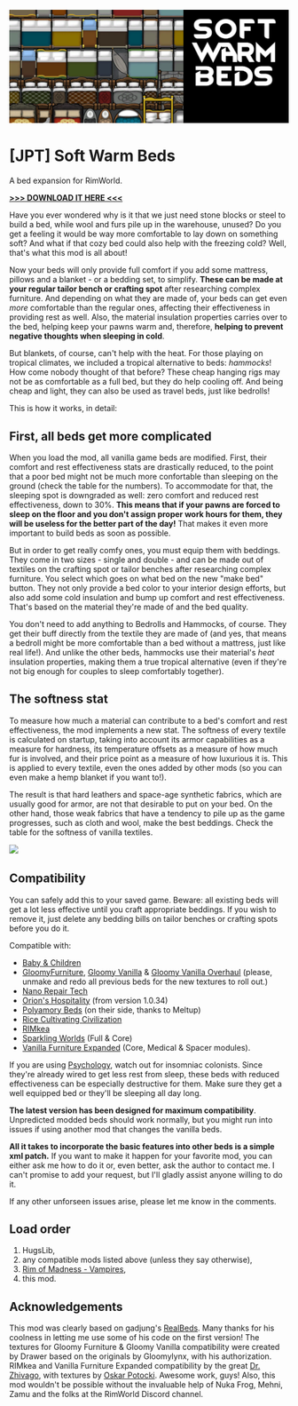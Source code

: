 ![Preview](About/Preview.png)

# [JPT] Soft Warm Beds
A bed expansion for RimWorld.

[**>>> DOWNLOAD IT HERE <<<**](https://github.com/jptrrs/SoftWarmBeds/releases/latest)

Have you ever wondered why is it that we just need stone blocks or steel to build a bed, while wool and furs pile up in the warehouse, unused? Do you get a feeling it would be way more comfortable to lay down on something soft? And what if that cozy bed could also help with the freezing cold? Well, that's what this mod is all about!

Now your beds will only provide full comfort if you add some mattress, pillows and a blanket - or a bedding set, to simplify. <b>These can be made at your regular tailor bench or crafting spot</b> after researching complex furniture. And depending on what they are made of, your beds can get even <i>more</i> comfortable than the regular ones, affecting their effectiveness in providing rest as well. Also, the material insulation properties carries over to the bed, helping keep your pawns warm and, therefore, <b>helping to prevent negative thoughts when sleeping in cold</b>.

But blankets, of course, can't help with the heat. For those playing on tropical climates, we included a tropical alternative to beds: <i>hammocks</i>! How come nobody thought of that before? These cheap hanging rigs may not be as comfortable as a full bed, but they do help cooling off. And being cheap and light, they can also be used as travel beds, just like bedrolls!

This is how it works, in detail:

<h2>First, all beds get more complicated</h2>
When you load the mod, all vanilla game beds are modified. First, their comfort and rest effectiveness stats are drastically reduced, to the point that a poor bed might not be much more confortable than sleeping on the ground (check the table for the numbers). To accommodate for that, the sleeping spot is downgraded as well: zero comfort and reduced rest effectiveness, down to 30%. <b>This means that if your pawns are forced to sleep on the floor and you don't assign proper work hours for them, they will be useless for the better part of the day!</b> That makes it even more important to build beds as soon as possible.

But in order to get really comfy ones, you must equip them with beddings. They come in two sizes - single and double - and can be made out of textiles on the crafting spot or tailor benches after researching complex furniture. You select which goes on what bed on the new "make bed" button. They not only provide a bed color to your interior design efforts, but also add some cold insulation and bump up comfort and rest effectiveness. That's based on the material they're made of and the bed quality.

You don't need to add anything to Bedrolls and Hammocks, of course. They get their buff directly from the textile they are made of (and yes, that means a bedroll might be more comfortable than a bed without a mattress, just like real life!). And unlike the other beds, hammocks use their material's <i>heat</i> insulation properties, making them a true tropical alternative (even if they're not big enough for couples to sleep comfortably together).

<h2>The softness stat</h2>
To measure how much a material can contribute to a bed's comfort and rest effectiveness, the mod implements a new stat. The softness of every textile is calculated on startup, taking into account its armor capabilities as a measure for hardness, its temperature offsets as a measure of how much fur is involved, and their price point as a measure of how luxurious it is. This is applied to every textile, even the ones added by other mods (so you can even make a hemp blanket if you want to!).

The result is that hard leathers and space-age synthetic fabrics, which are usually good for armor, are not that desirable to put on your bed. On the other hand, those weak fabrics that have a tendency to pile up as the game progresses, such as cloth and wool, make the best beddings. Check the table for the softness of vanilla textiles.

<a href="http://ko-fi.com/jptrrs"><img src="https://i.imgur.com/EEgQ2Ss.png" /></a>

<h2>Compatibility</h2>
You can safely add this to your saved game. Beware: all existing beds will get a lot less effective until you craft appropriate beddings. If you wish to remove it, just delete any bedding bills on tailor benches or crafting spots before you do it.

Compatible with:
<ul>
<li><a href="https://steamcommunity.com/sharedfiles/filedetails/?id=1641239442">Baby & Children</a>
</li><li><a href="https://steamcommunity.com/sharedfiles/filedetails/?id=1558635181">GloomyFurniture</a>, <a href="https://steamcommunity.com/sharedfiles/filedetails/?id=1697864590">Gloomy Vanilla</a> & <a href="https://steamcommunity.com/sharedfiles/filedetails/?id=1883678698">Gloomy Vanilla Overhaul</a> (please, unmake and redo all previous beds for the new textures to roll out.)
</li><li><a href="https://steamcommunity.com/sharedfiles/filedetails/?id=1447372624">Nano Repair Tech</a>
</li><li><a href="https://steamcommunity.com/sharedfiles/filedetails/?id=753498552">Orion's Hospitality</a> (from version 1.0.34)
</li><li><a href="https://steamcommunity.com/sharedfiles/filedetails/?id=2008138191">Polyamory Beds</a> (on their side, thanks to Meltup)
</li><li><a href="https://steamcommunity.com/sharedfiles/filedetails/?id=1610302046">Rice Cultivating Civilization</a>
</li><li><a href="https://steamcommunity.com/sharedfiles/filedetails/?id=769201959">RIMkea</a> 
</li><li><a href="https://steamcommunity.com/sharedfiles/filedetails/?id=1123043922">Sparkling Worlds</a> (Full & Core) 
</li><li><a href="https://steamcommunity.com/sharedfiles/filedetails/?id=1718190143">Vanilla Furniture Expanded</a> (Core, Medical & Spacer modules).
</li></ul>

If you are using <a href="https://steamcommunity.com/sharedfiles/filedetails/?id=1552507180">Psychology</a>, watch out for insomniac colonists. Since they're already wired to get less rest from sleep, these beds with reduced effectiveness can be especially destructive for them. Make sure they get a well equipped bed or they'll be sleeping all day long.

<b>The latest version has been designed for maximum compatibility</b>. Unpredicted modded beds should work normally, but you might run into issues if using another mod that changes the vanilla beds.

<b>All it takes to incorporate the basic features into other beds is a simple xml patch.</b> If you want to make it happen for your favorite mod, you can either ask me how to do it or, even better, ask the author to contact me. I can't promise to add your request, but I'll gladly assist anyone willing to do it.

If any other unforseen issues arise, please let me know in the comments.


<h2>Load order</h2>
<ol>
<li>HugsLib,
</li><li>any compatible mods listed above (unless they say otherwise),
</li><li><a href="https://steamcommunity.com/sharedfiles/filedetails/?id=1187010034">Rim of Madness - Vampires</a>,
</li><li>this mod.
</li></ol>

<h2>Acknowledgements</h2>
This mod was clearly based on gadjung's <a href="https://steamcommunity.com/sharedfiles/filedetails/?id=1416581883">RealBeds</a>. Many thanks for his coolness in letting me use some of his code on the first version! 
The textures for Gloomy Furniture & Gloomy Vanilla compatibility were created by Drawer based on the originals by Gloomylynx, with his authorization. RIMkea and Vanilla Furniture Expanded compatibility by the great <a href="https://steamcommunity.com/profiles/76561198062060169/myworkshopfiles/?appid=294100">Dr. Zhivago</a>, with textures by <a href="https://steamcommunity.com/profiles/76561198084132616/">Oskar Potocki</a>. Awesome work, guys!
Also, this mod wouldn't be possible without the invaluable help of Nuka Frog, Mehni, Zamu and the folks at the RimWorld Discord channel.

